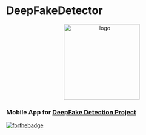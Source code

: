 # DeepFakeDetector
<p align="center">
    <img width="200" src="https://i.imgur.com/mCYcSVY.png" alt="logo">
    <h3> Mobile App for <a href="https://github.com/Hazem020/DeepFake-Detection">DeepFake Detection Project</a> </h3>
    </p>


[![forthebadge](https://forthebadge.com/images/badges/built-for-android.svg)](https://forthebadge.com)
